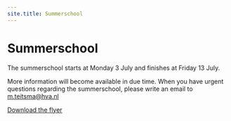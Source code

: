 ```yaml
---
site.title: Summerschool
---
```

# Summerschool
The summerschool starts at Monday 3 July and finishes at Friday 13 July. 

More information will become available in due time. When you have urgent questions regarding the summerschool, please write an email to m.teitsma@hva.nl


[Download the flyer]({{site.baseurl}}/assets/images/flyerSoftwareforScience.pdf)

